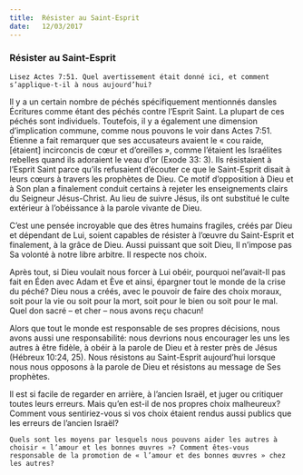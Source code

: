 ```yaml
---
title:  Résister au Saint-Esprit
date:   12/03/2017
---
```


### Résister au Saint-Esprit 

`Lisez Actes 7:51. Quel avertissement était donné ici, et comment s’applique-t-il à nous aujourd’hui?` 

Il y a un certain nombre de péchés spécifiquement mentionnés dansles Écritures comme étant des péchés contre l’Esprit Saint. La plupart de ces péchés sont individuels. Toutefois, il y a également une dimension d’implication commune, comme nous pouvons le voir dans Actes 7:51. Étienne a fait remarquer que ses accusateurs avaient le « cou raide, [étaient] incirconcis de cœur et d’oreilles », comme l’étaient les Israélites rebelles quand ils adoraient le veau d’or (Exode 33: 3). Ils résistaient à l’Esprit Saint parce qu’ils refusaient d’écouter ce que le Saint-Esprit disait à leurs cœurs à travers les prophètes de Dieu. Ce motif d’opposition à Dieu et à Son plan a finalement conduit certains à rejeter les enseignements clairs du Seigneur Jésus-Christ. Au lieu de suivre Jésus, ils ont substitué le culte extérieur à l’obéissance à la parole vivante de Dieu. 

C’est une pensée incroyable que des êtres humains fragiles, créés par Dieu et dépendant de Lui, soient capables de résister à l’œuvre du Saint-Esprit et finalement, à la grâce de Dieu. Aussi puissant que soit Dieu, Il n’impose pas Sa volonté à notre libre arbitre. Il respecte nos choix. 

Après tout, si Dieu voulait nous forcer à Lui obéir, pourquoi nel’avait-Il pas fait en Éden avec Adam et Ève et ainsi, épargner tout le monde de la crise du péché? Dieu nous a créés, avec le pouvoir de faire des choix moraux, soit pour la vie ou soit pour la mort, soit pour le bien ou soit pour le mal. Quel don sacré – et cher – nous avons reçu chacun! 

Alors que tout le monde est responsable de ses propres décisions, nous avons aussi une responsabilité: nous devrions nous encourager les uns les autres à être fidèle, à obéir à la parole de Dieu et à rester près de Jésus (Hébreux 10:24, 25). Nous résistons au Saint-Esprit aujourd’hui lorsque nous nous opposons à la parole de Dieu et résistons au message de Ses prophètes. 

Il est si facile de regarder en arrière, à l’ancien Israël, et juger ou critiquer toutes leurs erreurs. Mais qu’en est-il de nos propres choix malheureux? Comment vous sentiriez-vous si vos choix étaient rendus aussi publics que les erreurs de l’ancien Israël? 

`Quels sont les moyens par lesquels nous pouvons aider les autres à choisir « l’amour et les bonnes œuvres »? Comment êtes-vous responsable de la promotion de « l’amour et des bonnes œuvres » chez les autres?` 
